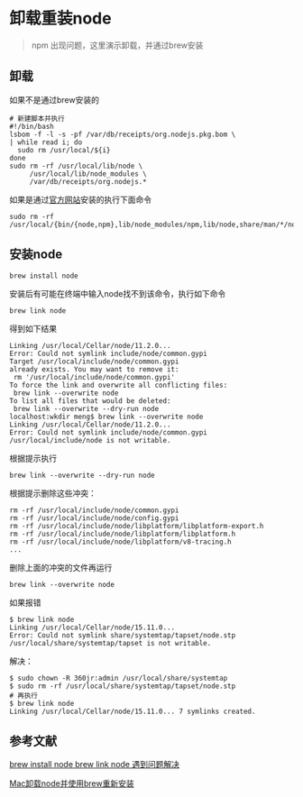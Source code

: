 # 卸载重装node

> npm 出现问题，这里演示卸载，并通过brew安装

## 卸载

如果不是通过brew安装的

```shell
# 新建脚本并执行
#!/bin/bash
lsbom -f -l -s -pf /var/db/receipts/org.nodejs.pkg.bom \
| while read i; do
  sudo rm /usr/local/${i}
done
sudo rm -rf /usr/local/lib/node \
     /usr/local/lib/node_modules \
     /var/db/receipts/org.nodejs.*
```

如果是通过[官方网站](https://nodejs.org/en/)安装的执行下面命令

```shell
sudo rm -rf /usr/local/{bin/{node,npm},lib/node_modules/npm,lib/node,share/man/*/node.*}
```

## 安装node

```shell
brew install node
```

安装后有可能在终端中输入node找不到该命令，执行如下命令

```shell
brew link node
```

得到如下结果

```shell
Linking /usr/local/Cellar/node/11.2.0...
Error: Could not symlink include/node/common.gypi
Target /usr/local/include/node/common.gypi
already exists. You may want to remove it:
 rm '/usr/local/include/node/common.gypi'
To force the link and overwrite all conflicting files:
 brew link --overwrite node
To list all files that would be deleted:
 brew link --overwrite --dry-run node
localhost:wkdir meng$ brew link --overwrite node
Linking /usr/local/Cellar/node/11.2.0...
Error: Could not symlink include/node/common.gypi
/usr/local/include/node is not writable.
```

根据提示执行

```shell
brew link --overwrite --dry-run node
```

根据提示删除这些冲突：

```shell
rm -rf /usr/local/include/node/common.gypi
rm -rf /usr/local/include/node/config.gypi
rm -rf /usr/local/include/node/libplatform/libplatform-export.h
rm -rf /usr/local/include/node/libplatform/libplatform.h
rm -rf /usr/local/include/node/libplatform/v8-tracing.h
...
```

删除上面的冲突的文件再运行

```shell
brew link --overwrite node
```

如果报错

```shell
$ brew link node
Linking /usr/local/Cellar/node/15.11.0...
Error: Could not symlink share/systemtap/tapset/node.stp
/usr/local/share/systemtap/tapset is not writable.
```

解决：

```shell
$ sudo chown -R 360jr:admin /usr/local/share/systemtap
$ sudo rm -rf /usr/local/share/systemtap/tapset/node.stp
# 再执行
$ brew link node
Linking /usr/local/Cellar/node/15.11.0... 7 symlinks created.
```

## 参考文献

[brew install node brew link node 遇到问题解决](https://www.cnblogs.com/yuzhaoblog/p/14005453.html)

[Mac卸载node并使用brew重新安装](https://cloud.tencent.com/developer/article/1410438)